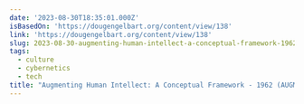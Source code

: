 ```yaml
---
date: '2023-08-30T18:35:01.000Z'
isBasedOn: 'https://dougengelbart.org/content/view/138'
link: 'https://dougengelbart.org/content/view/138'
slug: 2023-08-30-augmenting-human-intellect-a-conceptual-framework-1962-augment3906
tags:
  - culture
  - cybernetics
  - tech
title: "Augmenting Human Intellect: A Conceptual Framework - 1962 (AUGMENT,3906,)\_-"
---
```


